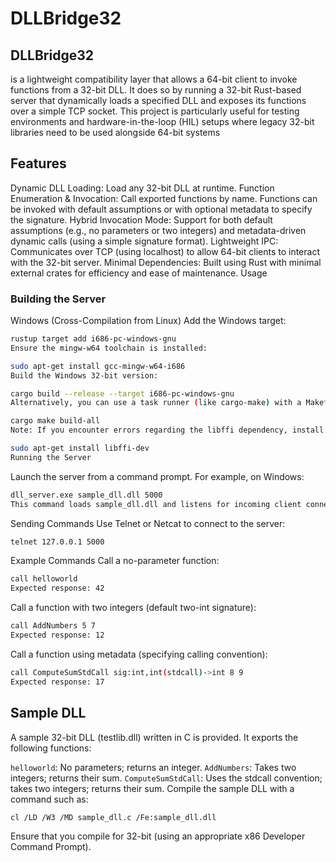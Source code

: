 # DLLBridge32

## DLLBridge32

is a lightweight compatibility layer that allows a 64-bit client to invoke functions from a 32-bit DLL. It does so by running a 32-bit Rust-based server that dynamically loads a specified DLL and exposes its functions over a simple TCP socket. This project is particularly useful for testing environments and hardware-in-the-loop (HIL) setups where legacy 32-bit libraries need to be used alongside 64-bit systems

## Features

Dynamic DLL Loading: Load any 32-bit DLL at runtime.
Function Enumeration & Invocation: Call exported functions by name. Functions can be invoked with default assumptions or with optional metadata to specify the signature.
Hybrid Invocation Mode: Support for both default assumptions (e.g., no parameters or two integers) and metadata-driven dynamic calls (using a simple signature format).
Lightweight IPC: Communicates over TCP (using localhost) to allow 64-bit clients to interact with the 32-bit server.
Minimal Dependencies: Built using Rust with minimal external crates for efficiency and ease of maintenance.
Usage

### Building the Server

Windows (Cross-Compilation from Linux)
Add the Windows target:

```bash
rustup target add i686-pc-windows-gnu
Ensure the mingw-w64 toolchain is installed:
```

```bash
sudo apt-get install gcc-mingw-w64-i686
Build the Windows 32-bit version:
```

```bash
cargo build --release --target i686-pc-windows-gnu
Alternatively, you can use a task runner (like cargo-make) with a Makefile.toml to build both targets with a single command:
```

```bash
cargo make build-all
Note: If you encounter errors regarding the libffi dependency, install the development package on Linux:
```

```bash
sudo apt-get install libffi-dev
Running the Server
```

Launch the server from a command prompt. For example, on Windows:

```bash
dll_server.exe sample_dll.dll 5000
This command loads sample_dll.dll and listens for incoming client connections on port 5000.
```

Sending Commands
Use Telnet or Netcat to connect to the server:

```bash
telnet 127.0.0.1 5000
```

Example Commands
Call a no-parameter function:

```bash
call helloworld
Expected response: 42
```

Call a function with two integers (default two-int signature):

```bash
call AddNumbers 5 7
Expected response: 12
```

Call a function using metadata (specifying calling convention):

```bash
call ComputeSumStdCall sig:int,int(stdcall)->int 8 9
Expected response: 17
```

## Sample DLL

A sample 32-bit DLL (testlib.dll) written in C is provided. It exports the following functions:

`helloworld`: No parameters; returns an integer.
`AddNumbers`: Takes two integers; returns their sum.
`ComputeSumStdCall`: Uses the stdcall convention; takes two integers; returns their sum.
Compile the sample DLL with a command such as:

```bash
cl /LD /W3 /MD sample_dll.c /Fe:sample_dll.dll
```

Ensure that you compile for 32-bit (using an appropriate x86 Developer Command Prompt).
